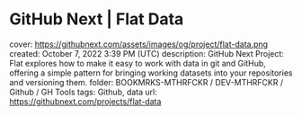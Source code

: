 # GitHub Next | Flat Data

cover: https://githubnext.com/assets/images/og/project/flat-data.png
created: October 7, 2022 3:39 PM (UTC)
description: GitHub Next Project: Flat explores how to make it easy to work with data in git and GitHub, offering a simple pattern for bringing working datasets into your repositories and versioning them.
folder: BOOKMRKS-MTHRFCKR / DEV-MTHRFCKR / Github / GH Tools
tags: Github, data
url: https://githubnext.com/projects/flat-data
